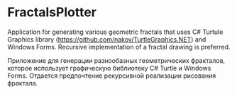 # FractalsPlotter
Application for generating various geometric fractals that uses C# Turtule Graphics library (https://github.com/nakov/TurtleGraphics.NET)
and Windows Forms.
Recursive implementation of a fractal drawing is preferred.

Приложение для генерации разнообазных геометрических фракталов, которое использует графическую библиотеку C# Turtle и Windows Forms.
Отдается предпочтение рекурсивной реализации рисования фрактала.
